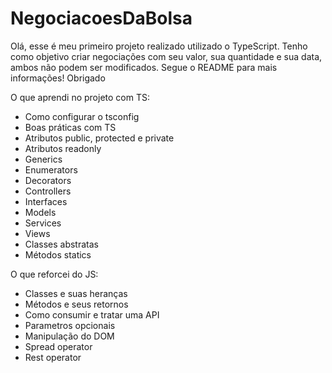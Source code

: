 # NegociacoesDaBolsa
Olá, esse é meu primeiro projeto realizado utilizado o TypeScript. Tenho como objetivo criar negociações com seu valor, sua quantidade e sua data, ambos não podem ser modificados. Segue o README para mais informações! Obrigado

<span>O que aprendi no projeto com TS:</span>
<ul>
  <li>Como configurar o tsconfig</li>
  <li>Boas práticas com TS</li>
  <li>Atributos public, protected e private</li>
  <li>Atributos readonly</li>
  <li>Generics</li>
  <li>Enumerators</li>
  <li>Decorators</li>
  <li>Controllers</li>
  <li>Interfaces</li>
  <li>Models</li>
  <li>Services</li>
  <li>Views</li>
  <li>Classes abstratas</li>
  <li>Métodos statics</li>
</ul>

<span>O que reforcei do JS:</span>
<ul>
  <li>Classes e suas heranças</li>
  <li>Métodos e seus retornos</li>
  <li>Como consumir e tratar uma API</li>
  <li>Parametros opcionais</li>
  <li>Manipulação do DOM</li>
  <li>Spread operator</li>
  <li>Rest operator</li>
</ul>
